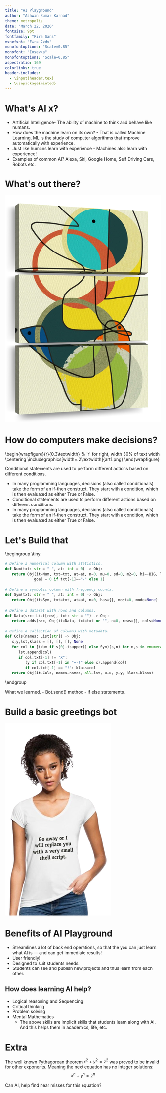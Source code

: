 ```yaml
---
title: "AI Playground"
author: "Ashwin Kumar Karnad"
theme: metropolis
date: "March 22, 2020"
fontsize: 9pt
fontfamily: "Fira Sans"
monofont: "Fira Code"
monofontoptions: "Scale=0.85"
monofont: "Iosevka"
monofontoptions: "Scale=0.85"
aspectratio: 169
colorlinks: true
header-includes:
  - \input{header.tex}
  - \usepackage{minted}
---
```



# What's AI x?

- Artificial Intelligence- The ability of machine to think and behave like humans.
- How does the machine learn on its own? - That is called Machine Learning. ML is the study of computer algorithms that improve automatically with experience.
- Just like humans learn with experience - Machines also learn with experience!
- Examples of common AI? Alexa, Siri, Google Home, Self Driving Cars, Robots etc.

# What's out there?

![Verticles](art1.png)


# How do computers make decisions?


\begin{wrapfigure}{r}{0.3\textwidth}  % 'r' for right, width 30% of text width
  \centering
  \includegraphics[width=.2\textwidth]{art1.png}
\end{wrapfigure}


Conditional statements are used to perform different actions based on different conditions.

- In many programming languages, decisions (also called conditionals) take the form of an if-then construct. They start with a condition, which is then evaluated as either True or False.
- Conditional statements are used to perform different actions based on different conditions.
- In many programming languages, decisions (also called conditionals) take the form of an if-then construct. They start with a condition, which is then evaluated as either True or False.


# Let's Build that

\begingroup
\tiny
```python
# Define a numerical column with statistics.
def Num(txt: str = " ", at: int = 0) -> Obj:
   return Obj(it=Num, txt=txt, at=at, n=0, mu=0, sd=0, m2=0, hi=-BIG, lo=BIG,
             goal = 0 if txt[-1]=="-" else 1)

# Define a symbolic column with frequency counts.
def Sym(txt: str = " ", at: int = 0) -> Obj:
   return Obj(it=Sym, txt=txt, at=at, n=0, has={}, most=0, mode=None)

# Define a dataset with rows and columns.
def Data(src: List[row], txt: str = "") -> Obj:
   return adds(src, Obj(it=Data, txt=txt or "", n=0, rows=[], cols=None))

# Define a collection of columns with metadata.
def Cols(names: List[str]) -> Obj:
   x,y,lst,klass = [], [], [], None
   for col in [(Num if s[0].isupper() else Sym)(s,n) for n,s in enumerate(names)]:
      lst.append(col)
      if col.txt[-1] != "X":
         (y if col.txt[-1] in "+-!" else x).append(col)
         if col.txt[-1] == "!": klass=col
   return Obj(it=Cols, names=names, all=lst, x=x, y=y, klass=klass)
``` 

\endgroup

What we learned. - Bot.send() method - if else statements.

# Build a basic greetings bot

![Flow chart](banner.png)



# Benefits of AI Playground

- Streamlines a lot of back end operations, so that the you can just learn what AI is — and can get immediate results!
- User friendly!
- Designed to suit students needs.
- Students can see and publish new projects and thus learn from each other.

## How does learning AI help?

- Logical reasoning and Sequencing 
- Critical thinking
- Problem solving
- Mental Mathematics
    - The above skills are implicit skills that students learn along with AI. And this helps them in academics, life, etc.

# Extra 

The well known Pythagorean theorem $x^2 + y^2 = z^2$ was  proved to be invalid for other exponents. 
Meaning the next equation has no integer solutions:
$$x^n + y^n = z^n$$

Can AI, help find near misses for this equation?
